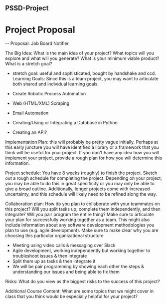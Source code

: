 
## PSSD-Project

# Project Proposal
--
Proposal: Job Board Notifier

The Big Idea: What is the main idea of your project? What topics will you explore and what will you generate? What is your minimum viable product? What is a stretch goal? 
  - stretch goal: useful and sophisticated, bought by handshake and ccd.
Learning Goals: Since this is a team project, you may want to articulate both shared and individual learning goals.

- Create Robotic Process Automation
- Web (HTML/XML) Scraping
- Email Automation
- Creating/Using or Integrating a Database in Python
- Creating an API?


Implementation Plan: this will probably be pretty vague initially. Perhaps at this early juncture you will have identified a library or a framework that you think will be useful for your project. If you don't have any idea how you will implement your project, provide a rough plan for how you will determine this information.

Project schedule: You have 8 weeks (roughly) to finish the project. Sketch out a rough schedule for completing the project. Depending on your project, you may be able to do this in great specificity or you may only be able to give a broad outline. Additionally, longer projects come with increased uncertainty, and this schedule will likely need to be refined along the way.

Collaboration plan: How do you plan to collaborate with your teammates on this project? Will you split tasks up, complete them independently, and then integrate? Will you pair program the entire thing? Make sure to articulate your plan for successfully working together as a team. This might also include information about any software development methodologies you plan to use (e.g. agile development). Make sure to make clear why you are choosing this particular organizational structure
- Meeting using video calls & messaging over Slack
- Agile development, working independently but working together to troubleshoot issues & then integrate
- Split them up as tasks & then integrate it 
- We will be pair programming by showing each other the steps & understanding our issues and being able to fix them 


Risks: What do you view as the biggest risks to the success of this project?

Additional Course Content: What are some topics that we might cover in class that you think would be especially helpful for your project?
